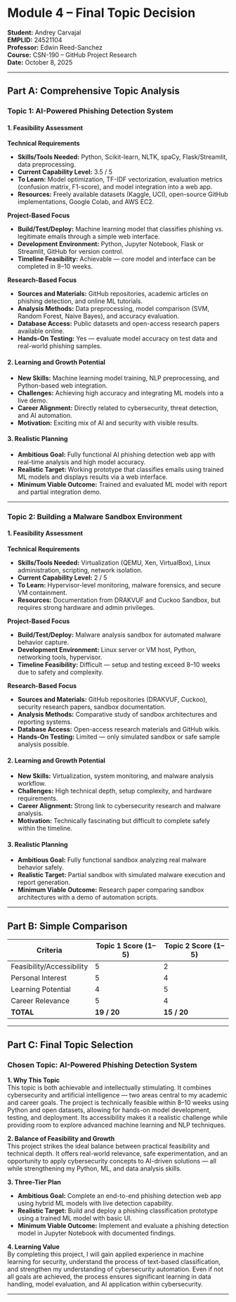 # Module 4 – Final Topic Decision  
**Student:** Andrey Carvajal  
**EMPLID:** 24521104  
**Professor:** Edwin Reed-Sanchez  
**Course:** CSN-190 – GitHub Project Research  
**Date:** October 8, 2025  

---

## Part A: Comprehensive Topic Analysis  

### **Topic 1: AI-Powered Phishing Detection System**

#### 1. Feasibility Assessment

**Technical Requirements**
- **Skills/Tools Needed:** Python, Scikit-learn, NLTK, spaCy, Flask/Streamlit, data preprocessing.  
- **Current Capability Level:** 3.5 / 5  
- **To Learn:** Model optimization, TF-IDF vectorization, evaluation metrics (confusion matrix, F1-score), and model integration into a web app.  
- **Resources:** Freely available datasets (Kaggle, UCI), open-source GitHub implementations, Google Colab, and AWS EC2.  

**Project-Based Focus**
- **Build/Test/Deploy:** Machine learning model that classifies phishing vs. legitimate emails through a simple web interface.  
- **Development Environment:** Python, Jupyter Notebook, Flask or Streamlit, GitHub for version control.  
- **Timeline Feasibility:** Achievable — core model and interface can be completed in 8–10 weeks.  

**Research-Based Focus**
- **Sources and Materials:** GitHub repositories, academic articles on phishing detection, and online ML tutorials.  
- **Analysis Methods:** Data preprocessing, model comparison (SVM, Random Forest, Naive Bayes), and accuracy evaluation.  
- **Database Access:** Public datasets and open-access research papers available online.  
- **Hands-On Testing:** Yes — evaluate model accuracy on test data and real-world phishing samples.  

#### 2. Learning and Growth Potential
- **New Skills:** Machine learning model training, NLP preprocessing, and Python-based web integration.  
- **Challenges:** Achieving high accuracy and integrating ML models into a live demo.  
- **Career Alignment:** Directly related to cybersecurity, threat detection, and AI automation.  
- **Motivation:** Exciting mix of AI and security with visible results.  

#### 3. Realistic Planning
- **Ambitious Goal:** Fully functional AI phishing detection web app with real-time analysis and high model accuracy.  
- **Realistic Target:** Working prototype that classifies emails using trained ML models and displays results via a web interface.  
- **Minimum Viable Outcome:** Trained and evaluated ML model with report and partial integration demo.  

---

### **Topic 2: Building a Malware Sandbox Environment**

#### 1. Feasibility Assessment

**Technical Requirements**
- **Skills/Tools Needed:** Virtualization (QEMU, Xen, VirtualBox), Linux administration, scripting, network isolation.  
- **Current Capability Level:** 2 / 5  
- **To Learn:** Hypervisor-level monitoring, malware forensics, and secure VM containment.  
- **Resources:** Documentation from DRAKVUF and Cuckoo Sandbox, but requires strong hardware and admin privileges.  

**Project-Based Focus**
- **Build/Test/Deploy:** Malware analysis sandbox for automated malware behavior capture.  
- **Development Environment:** Linux server or VM host, Python, networking tools, hypervisor.  
- **Timeline Feasibility:** Difficult — setup and testing exceed 8–10 weeks due to safety and complexity.  

**Research-Based Focus**
- **Sources and Materials:** GitHub repositories (DRAKVUF, Cuckoo), security research papers, sandbox documentation.  
- **Analysis Methods:** Comparative study of sandbox architectures and reporting systems.  
- **Database Access:** Open-access research materials and GitHub wikis.  
- **Hands-On Testing:** Limited — only simulated sandbox or safe sample analysis possible.  

#### 2. Learning and Growth Potential
- **New Skills:** Virtualization, system monitoring, and malware analysis workflow.  
- **Challenges:** High technical depth, setup complexity, and hardware requirements.  
- **Career Alignment:** Strong link to cybersecurity research and malware analysis.  
- **Motivation:** Technically fascinating but difficult to complete safely within the timeline.  

#### 3. Realistic Planning
- **Ambitious Goal:** Fully functional sandbox analyzing real malware behavior safely.  
- **Realistic Target:** Partial sandbox with simulated malware execution and report generation.  
- **Minimum Viable Outcome:** Research paper comparing sandbox architectures with a demo of automation scripts.  

---

## Part B: Simple Comparison  

| **Criteria**              | **Topic 1 Score (1–5)** | **Topic 2 Score (1–5)** |
|----------------------------|--------------------------|--------------------------|
| Feasibility/Accessibility  | 5                        | 2                        |
| Personal Interest          | 5                        | 4                        |
| Learning Potential         | 4                        | 5                        |
| Career Relevance           | 5                        | 4                        |
| **TOTAL**                  | **19 / 20**              | **15 / 20**              |

---

## Part C: Final Topic Selection  

### **Chosen Topic:** AI-Powered Phishing Detection System  

**1. Why This Topic**  
This topic is both achievable and intellectually stimulating. It combines cybersecurity and artificial intelligence — two areas central to my academic and career goals. The project is technically feasible within 8–10 weeks using Python and open datasets, allowing for hands-on model development, testing, and deployment. Its accessibility makes it a realistic challenge while providing room to explore advanced machine learning and NLP techniques.

**2. Balance of Feasibility and Growth**  
This project strikes the ideal balance between practical feasibility and technical depth. It offers real-world relevance, safe experimentation, and an opportunity to apply cybersecurity concepts to AI-driven solutions — all while strengthening my Python, ML, and data analysis skills.  

**3. Three-Tier Plan**  
- **Ambitious Goal:** Complete an end-to-end phishing detection web app using hybrid ML models with live detection capability.  
- **Realistic Target:** Build and deploy a phishing classification prototype using a trained ML model with basic UI.  
- **Minimum Viable Outcome:** Implement and evaluate a phishing detection model in Jupyter Notebook with documented findings.  

**4. Learning Value**  
By completing this project, I will gain applied experience in machine learning for security, understand the process of text-based classification, and strengthen my understanding of cybersecurity automation. Even if not all goals are achieved, the process ensures significant learning in data handling, model evaluation, and AI application within cybersecurity.

---


